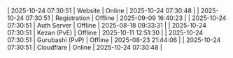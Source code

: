 | 2025-10-24 07:30:51 | Website | Online | 2025-10-24 07:30:48 |
| 2025-10-24 07:30:51 | Registration | Offline | 2025-09-09 16:40:23 |
| 2025-10-24 07:30:51 | Auth Server | Offline | 2025-08-18 09:33:31 |
| 2025-10-24 07:30:51 | Kezan (PvE) | Offline | 2025-10-11 12:51:30 |
| 2025-10-24 07:30:51 | Gurubashi (PvP) | Offline | 2025-08-23 21:44:06 |
| 2025-10-24 07:30:51 | Cloudflare | Online | 2025-10-24 07:30:48 |
